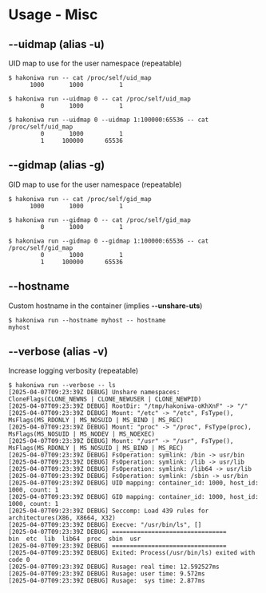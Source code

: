 # Usage - Misc

## --uidmap (alias -u)

UID map to use for the user namespace (repeatable)

```console,ignore
$ hakoniwa run -- cat /proc/self/uid_map
      1000       1000          1

$ hakoniwa run --uidmap 0 -- cat /proc/self/uid_map
         0       1000          1

$ hakoniwa run --uidmap 0 --uidmap 1:100000:65536 -- cat /proc/self/uid_map
         0       1000          1
         1     100000      65536
```

## --gidmap (alias -g)

GID map to use for the user namespace (repeatable)

```console,ignore
$ hakoniwa run -- cat /proc/self/gid_map
      1000       1000          1

$ hakoniwa run --gidmap 0 -- cat /proc/self/gid_map
         0       1000          1

$ hakoniwa run --gidmap 0 --gidmap 1:100000:65536 -- cat /proc/self/gid_map
         0       1000          1
         1     100000      65536
```

## --hostname

Custom hostname in the container (implies **--unshare-uts**)

```console
$ hakoniwa run --hostname myhost -- hostname
myhost

```

## --verbose (alias -v)

Increase logging verbosity (repeatable)

```console,ignore
$ hakoniwa run --verbose -- ls
[2025-04-07T09:23:39Z DEBUG] Unshare namespaces: CloneFlags(CLONE_NEWNS | CLONE_NEWUSER | CLONE_NEWPID)
[2025-04-07T09:23:39Z DEBUG] RootDir: "/tmp/hakoniwa-oKhXnF" -> "/"
[2025-04-07T09:23:39Z DEBUG] Mount: "/etc" -> "/etc", FsType(), MsFlags(MS_RDONLY | MS_NOSUID | MS_BIND | MS_REC)
[2025-04-07T09:23:39Z DEBUG] Mount: "proc" -> "/proc", FsType(proc), MsFlags(MS_NOSUID | MS_NODEV | MS_NOEXEC)
[2025-04-07T09:23:39Z DEBUG] Mount: "/usr" -> "/usr", FsType(), MsFlags(MS_RDONLY | MS_NOSUID | MS_BIND | MS_REC)
[2025-04-07T09:23:39Z DEBUG] FsOperation: symlink: /bin -> usr/bin
[2025-04-07T09:23:39Z DEBUG] FsOperation: symlink: /lib -> usr/lib
[2025-04-07T09:23:39Z DEBUG] FsOperation: symlink: /lib64 -> usr/lib
[2025-04-07T09:23:39Z DEBUG] FsOperation: symlink: /sbin -> usr/bin
[2025-04-07T09:23:39Z DEBUG] UID mapping: container_id: 1000, host_id: 1000, count: 1
[2025-04-07T09:23:39Z DEBUG] GID mapping: container_id: 1000, host_id: 1000, count: 1
[2025-04-07T09:23:39Z DEBUG] Seccomp: Load 439 rules for architectures(X86, X8664, X32)
[2025-04-07T09:23:39Z DEBUG] Execve: "/usr/bin/ls", []
[2025-04-07T09:23:39Z DEBUG] ================================
bin  etc  lib  lib64  proc  sbin  usr
[2025-04-07T09:23:39Z DEBUG] ================================
[2025-04-07T09:23:39Z DEBUG] Exited: Process(/usr/bin/ls) exited with code 0
[2025-04-07T09:23:39Z DEBUG] Rusage: real time: 12.592527ms
[2025-04-07T09:23:39Z DEBUG] Rusage: user time: 9.572ms
[2025-04-07T09:23:39Z DEBUG] Rusage:  sys time: 2.877ms
```
